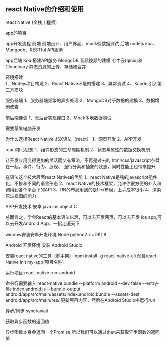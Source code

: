 
## react Native的介绍和使用

react Native  (全栈工程师)

app的项目

app开发流程
前端  前端设计、用户界面、mock假数据测试
后端  nodejs koa、Mongodb、RESTful API服务

app后端
Koa         搭建API服务
MongoDB     音频视频的建模
七牛云(qiniu)和Cloudinary     静态资源的上传、存储和合并


环境搭建  
1、Nodejs项目构建
2、React Native环境的搭建
3、异常调试
4、Xcode 引入第三方模块

服务器端
1、服务器端频繁的异步处理
2、MongoDB对于数据的建模
3、数据增删改查

前后端连调
1、无后台实现接口
2、Mock本地数据测试


需要苹果电脑开发

为什么选择React Native
JSX语法（react）
1、网页开发
2、APP开发

react核心思想
1、组件形态的生命周期机制
2、状态与属性的数据交换机制

让开发应用变得更加的灵活而又有章法，不再是过去的
html/css/javascript杂糅在一起，事件、行为、展现、
强行分离和抽象的状态，同时性能上也带来提升

在语法这个技术层面react Native的优势
1、react Native是纯的javascript组件化，不掺和不同的语言形态
2、react Native的技术框架，允许你很方便的介入和调用到各个平台下的API
3、RN的布局用到的是flex布局，上手成本很小
4、渲染原生视图的能力

APP开发技术
安卓  java
ios   object C

总而言之，学会React的基本语法以后，可以去开发网页，可以去开发
ios app,可以去开发Android App，一招走遍天下

window安装安卓开发环境
Node  python2.x  JDK1.8

Android 开发环境
安装 Android Studio

安装react native的工具（脚手架） 
	npm install -g react-native-cli
创建react Native init my-app(项目名称)

运行项目
react-native run-android

命令行需要输入
react-native bundle --platform android --dev false --entry-file index.android.js --bundle-output android/app/src/main/assets/index.android.bundle --assets-dest android/app/src/main/res/
更新项目内容，然后在Android Studio中运行run

异步/同步 sync/await

获取异步函数的返回值

异步函数本身会返回一个Promise,所以我们可以通过then来获取异步函数的返回值